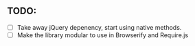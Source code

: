 ## TODO:

- [ ] Take away jQuery depenency, start using native methods.
- [ ] Make the library modular to use in Browserify and Require.js
